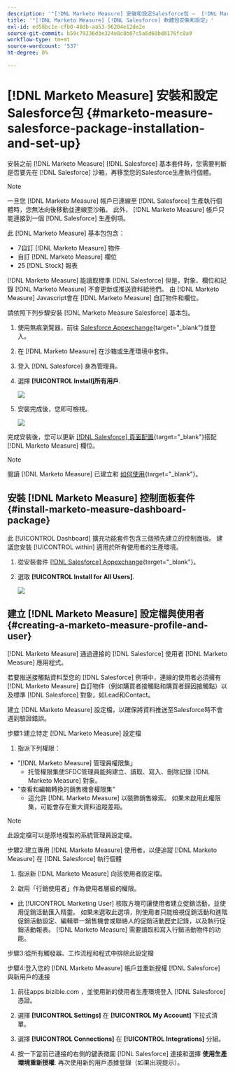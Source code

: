 ```yaml
---
description: '"[!DNL Marketo Measure] 安裝和設定Salesforce包 —  [!DNL Marketo Measure]  — 產品檔案」'
title: '"[!DNL Marketo Measure] [!DNL Salesforce] 軟體包安裝和設定」'
exl-id: ed58bc1e-cfb0-48db-aa53-96204e12de2e
source-git-commit: b59c79236d3e324e8c8b07c5a6d68bd8176fc8a9
workflow-type: tm+mt
source-wordcount: '537'
ht-degree: 0%

---
```


# [!DNL Marketo Measure] 安裝和設定Salesforce包 {#marketo-measure-salesforce-package-installation-and-set-up}

安裝之前 [!DNL Marketo Measure] [!DNL Salesforce] 基本套件時，您需要判斷是否要先在 [!DNL Salesforce] 沙箱，再移至您的Salesforce生產執行個體。

>[!NOTE]
>
>一旦您 [!DNL Marketo Measure] 帳戶已連線至 [!DNL Salesforce] 生產執行個體時，您無法向後移動並連線至沙箱。 此外， [!DNL Marketo Measure] 帳戶只能連接到一個 [!DNL Salesforce] 生產例項。

此 [!DNL Marketo Measure] 基本包包含：

* 7自訂 [!DNL Marketo Measure] 物件
* 自訂 [!DNL Marketo Measure] 欄位
* 25 [!DNL Stock] 報表

[!DNL Marketo Measure] 能讀取標準 [!DNL Salesforce] 但是，對象、欄位和記錄 [!DNL Marketo Measure] 不會更新或推送資料給他們。 由 [!DNL Marketo Measure] Javascript會在 [!DNL Marketo Measure] 自訂物件和欄位。

請依照下列步驟安裝 [!DNL Marketo Measure Salesforce] 基本包。

1. 使用無痕瀏覽器，前往 [Salesforce Appexchange](https://appexchange.salesforce.com/appxListingDetail?listingId=a0N3000000B3KLuEAN){target=&quot;_blank&quot;}並登入。

1. 在 [!DNL Marketo Measure] 在沙箱或生產環境中套件。

1. 登入 [!DNL Salesforce] 身為管理員。

1. 選擇 **[!UICONTROL Install]所有用戶**.

   ![](assets/marketo-measure-salesforce-package-installation-and-set-up-1.png)

1. 安裝完成後，您即可檢視。

   ![](assets/marketo-measure-salesforce-package-installation-and-set-up-2.png)

完成安裝後，您可以更新 [[!DNL Salesforce] 頁面配置](/help/configuration-and-setup/marketo-measure-and-salesforce/page-layout-instructions.md){target=&quot;_blank&quot;}搭配 [!DNL Marketo Measure] 欄位。

>[!NOTE]
>
>閱讀 [!DNL Marketo Measure] 已建立和 [如何使用](/help/configuration-and-setup/marketo-measure-and-salesforce/marketo-measure-permission-sets.md){target=&quot;_blank&quot;}。

## 安裝 [!DNL Marketo Measure] 控制面板套件 {#install-marketo-measure-dashboard-package}

此 [!UICONTROL Dashboard] 擴充功能套件包含三個預先建立的控制面板。 建議您安裝 [!UICONTROL within] 適用於所有使用者的生產環境。

1. 從安裝套件 [[!DNL Salesforce] Appexchange](https://login.salesforce.com/packaging/installPackage.apexp?p0=04t610000001jI6){target=&quot;_blank&quot;}。

1. 選取 **[!UICONTROL Install for All Users]**.

   ![](assets/marketo-measure-salesforce-package-installation-and-set-up-3.png)

## 建立 [!DNL Marketo Measure] 設定檔與使用者 {#creating-a-marketo-measure-profile-and-user}

[!DNL Marketo Measure] 通過連接的 [!DNL Salesforce] 使用者 [!DNL Marketo Measure] 應用程式。

若要推送接觸點資料至您的 [!DNL Salesforce] 例項中，連線的使用者必須擁有 [!DNL Marketo Measure] 自訂物件（例如購買者接觸點和購買者歸因接觸點）以及標準 [!DNL Salesforce] 對象，如Lead和Contact。

建立 [!DNL Marketo Measure] 設定檔，以確保將資料推送至Salesforce時不會遇到驗證錯誤。

步驟1:建立特定 [!DNL Marketo Measure] 設定檔

1. 指派下列權限：

* &quot;[!DNL Marketo Measure] 管理員權限集」
   * 托管權限集使SFDC管理員能夠建立、讀取、寫入、刪除記錄 [!DNL Marketo Measure] 對象。
* &quot;查看和編輯轉換的銷售機會權限集&quot;
   * 這允許 [!DNL Marketo Measure] 以裝飾銷售線索。 如果未啟用此權限集，可能會存在重大資料追蹤差距。

>[!NOTE]
>
>此設定檔可以是原地複製的系統管理員設定檔。

步驟2:建立專用 [!DNL Marketo Measure] 使用者，以便追蹤 [!DNL Marketo Measure] 在 [!DNL Salesforce] 執行個體

1. 指派新 [!DNL Marketo Measure] 向該使用者設定檔。

1. 啟用「行銷使用者」作為使用者層級的權限。

* 此 [!UICONTROL Marketing User] 核取方塊可讓使用者建立促銷活動，並使用促銷活動匯入精靈。 如果未選取此選項，則使用者只能檢視促銷活動和進階促銷活動設定、編輯單一銷售機會或聯絡人的促銷活動歷史記錄，以及執行促銷活動報表。 [!DNL Marketo Measure] 需要讀取和寫入行銷活動物件的功能。

步驟3:從所有觸發器、工作流程和程式中排除此設定檔

步驟4:登入您的 [!DNL Marketo Measure] 帳戶並重新授權 [!DNL Salesforce] 與新用戶的連接

1. 前往apps.bizible.com ，並使用新的使用者生產環境登入 [!DNL Salesforce] 憑證。

1. 選擇 **[!UICONTROL Settings]** 在 **[!UICONTROL My Account]** 下拉式清單。

1. 選擇 **[!UICONTROL Connections]** 在 **[!UICONTROL Integrations]** 分組。

1. 按一下當前已連接的右側的鍵表徵圖 [!DNL Salesforce] 連接和選擇 **使用生產環境重新授權**. 再次使用新的用戶憑據登錄（如果出現提示）。
